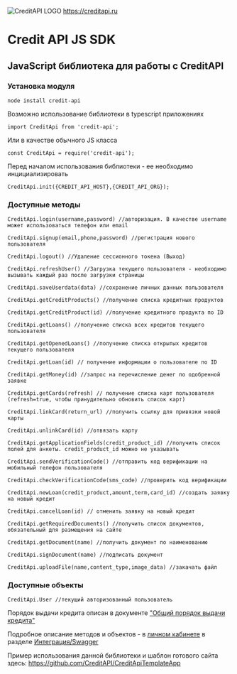 ![CreditAPI LOGO](https://creditapi.ru/assets/img/favicon.png)
https://creditapi.ru
# Credit API JS SDK
## JavaScript библиотека для работы с CreditAPI 

### Установка модуля
    node install credit-api
    
Возможно использование библиотеки в typescript приложениях

    import CreditApi from 'credit-api';
    
Или в качестве обычного JS класса

    const CreditApi = require('credit-api');

Перед началом использования библиотеки - ее необходимо инцициализировать

    CreditApi.init({CREDIT_API_HOST},{CREDIT_API_ORG});


### Доступные методы


    CreditApi.login(username,password) //авторизация. В качестве username может использоваться телефон или email

    CreditApi.signup(email,phone,password) //регистрация нового пользователя
    
    CreditApi.logout() //Удаление сессионного токена (Выход)
    
    CreditApi.refreshUser() //Загрузка текущего пользователя - необходимо вызывать каждый раз после загрузки страницы
    
    CreditApi.saveUserdata(data) //сохранение личных данных пользователя
    
    CreditApi.getCreditProducts() //получение списка кредитных продуктов
    
    CreditApi.getCreditProduct(id) //получение кредитного продукта по ID
    
    CreditApi.getLoans() //получение списка всех кредитов текущего пользователя
    
    CreditApi.getOpenedLoans() //получение списка открытых кредитов текущего пользователя
    
    CreditApi.getLoan(id) // получение информации о пользователе по ID
    
    CreditApi.getMoney(id) //запрос на перечисление денег по одобренной заявке
    
    CreditApi.getCards(refresh) // получение списка карт пользователя (refresh=true, чтобы принудительно обновить список карт)
    
    CreditApi.linkCard(return_url) //получить ссылку для привязки новой карты
    
    CreditApi.unlinkCard(id) //отвязать карту
    
    CreditApi.getApplicationFields(credit_product_id) //получить список полей для анкеты. credit_product_id можно не указывать
    
    CreditApi.sendVerificationCode() //отправить код верификации на мобильный телефон пользователя
    
    CreditApi.checkVerificationCode(sms_code) //проверить код верификации 
    
    CreditApi.newLoan(credit_product,amount,term,card_id) //создать заявку на новый кредит
    
    CreditApi.cancelLoan(id) // отменить заявку на новый кредит
    
    CreditApi.getRequiredDocuments() //получить список документов, обязательный для размещения на сайте
    
    CreditApi.getDocument(name) //получить документ по наименованию
    
    CreditApi.signDocument(name) //подписать документ

    CreditApi.uploadFile(name,content_type,image_data) //закачать файл
    
### Доступные объекты

    CreditApi.User //текущий авторизованный пользователь
    
    
Порядок выдачи кредита описан в документе ["Общий порядок выдачи кредита"](https://creditapi.ru/assets/docs/CreditAPI%20Manual%20RU.pdf)

Подробное описание методов и объектов - в [личном кабинете](https://creditapi.ru/sandbox/) в разделе [Интеграция/Swagger](https://creditapi.ru/sandbox/#/integration/swagger)

Пример использования данной библиотеки и шаблон готового сайта здесь: https://github.com/CreditAPI/CreditApiTemplateApp

